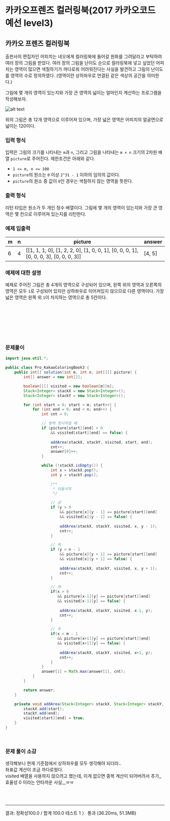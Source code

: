 # 카카오프렌즈 컬러링북(2017 카카오코드 예선 level3)

## 카카오 프렌즈 컬러링북

출판사의 편집자인 어피치는 네오에게 컬러링북에 들어갈 원화를 그려달라고 부탁하여 여러 장의 그림을 받았다. 여러 장의 그림을 난이도 순으로 컬러링북에 넣고 싶었던 어피치는 영역이 많으면 색칠하기가 까다로워 어려워진다는 사실을 발견하고 그림의 난이도를 영역의 수로 정의하였다. (영역이란 상하좌우로 연결된 같은 색상의 공간을 의미한다.)

그림에 몇 개의 영역이 있는지와 가장 큰 영역의 넓이는 얼마인지 계산하는 프로그램을 작성해보자.

![alt text](http://t1.kakaocdn.net/codefestival/apeach.png)

위의 그림은 총 12개 영역으로 이루어져 있으며, 가장 넓은 영역은 어피치의 얼굴면으로 넓이는 120이다.

### 입력 형식

입력은 그림의 크기를 나타내는 `m`과 `n`, 그리고 그림을 나타내는 `m × n` 크기의 2차원 배열 `picture`로 주어진다. 제한조건은 아래와 같다.

- `1 <= m, n <= 100`
- `picture`의 원소는 `0` 이상 `2^31 - 1` 이하의 임의의 값이다.
- `picture`의 원소 중 값이 `0`인 경우는 색칠하지 않는 영역을 뜻한다.

### 출력 형식

리턴 타입은 원소가 두 개인 정수 배열이다. 그림에 몇 개의 영역이 있는지와 가장 큰 영역은 몇 칸으로 이루어져 있는지를 리턴한다.

### 예제 입출력

| m    | n    | picture                                                      | answer |
| ---- | ---- | ------------------------------------------------------------ | ------ |
| 6    | 4    | [[1, 1, 1, 0], [1, 2, 2, 0], [1, 0, 0, 1], [0, 0, 0, 1], [0, 0, 0, 3], [0, 0, 0, 3]] | [4, 5] |

### 예제에 대한 설명

예제로 주어진 그림은 총 4개의 영역으로 구성되어 있으며, 왼쪽 위의 영역과 오른쪽의 영역은 모두 `1`로 구성되어 있지만 상하좌우로 이어져있지 않으므로 다른 영역이다. 가장 넓은 영역은 왼쪽 위 `1`이 차지하는 영역으로 총 5칸이다.

<br><br><br>

<br><br>

### 문제풀이 

```java
import java.util.*;

public class Pro_KakaoColoringBook3 {
	public int[] solution(int m, int n, int[][] picture) {
        int[] answer = new int[2];

		boolean[][] visited = new boolean[m][n];
		Stack<Integer> stackX = new Stack<Integer>();
		Stack<Integer> stackY = new Stack<Integer>();

		for (int start = 0; start < m; start++) {
			for (int end = 0; end < n; end++) {
				int cnt = 0;

				// 영역 첫시작일 때
				if (picture[start][end] > 0 
                    && visited[start][end] == false) {
                    
					addArea(stackX, stackY, visited, start, end);
					cnt++;
					answer[0]++;
				}

				while (!stackX.isEmpty()) {
					int x = stackX.pop();
					int y = stackY.pop();

					/**
					 * 이동시작
					 */

					// 상
					if (y > 0 
                        && picture[x][y - 1] == picture[start][end] 
                        && visited[x][y - 1] == false) {
                        
						addArea(stackX, stackY, visited, x, y - 1);
						cnt++;
					}

					// 하
					if (y < n - 1 
                        && picture[x][y + 1] == picture[start][end] 
                        && visited[x][y + 1] == false) {
                        
						addArea(stackX, stackY, visited, x, y + 1);
						cnt++;
					}

					// 좌
					if(x > 0
                       && picture[x-1][y] == picture[start][end] 
                       && visited[x-1][y] == false) {
                        
						addArea(stackX, stackY, visited, x-1, y);
						cnt++;
					}

					// 우
					if(x < m - 1
                       && picture[x+1][y] == picture[start][end] 
                       && visited[x+1][y] == false) {
                        
						addArea(stackX, stackY, visited, x+1, y);
						cnt++;
					}
				}
				answer[1] = Math.max(answer[1], cnt);
			}
		}

		return answer;
	}

	private void addArea(Stack<Integer> stackX, Stack<Integer> stackY, boolean[][] visited, int start, int end) {
		stackX.add(start);
		stackY.add(end);
		visited[start][end] = true;
	}
}
```

<br>

### 문제 풀이 소감

생각해보니 현재 기준점에서 상하좌우를 모두 생각해야 되더라..  
좌표값 계산이 조금 까다로웠다.  
visited 배열을 사용하지 않으려고 했는데, 이게 없으면 중복 계산이 되어버려서 추가,,   
효율성 0 이라는 안타까운 사실,,,ㅠㅠ

<br><br>

--------------

결과:  정확성100.0 / 합계 100.0
테스트 1 〉	통과 (36.20ms, 51.3MB)
<br><br>



<br><br>